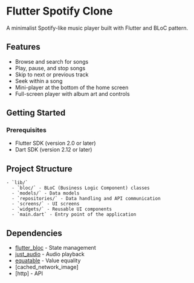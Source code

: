 # Flutter Spotify Clone

A minimalist Spotify-like music player built with Flutter and BLoC pattern.

## Features

- Browse and search for songs
- Play, pause, and stop songs
- Skip to next or previous track
- Seek within a song
- Mini-player at the bottom of the home screen
- Full-screen player with album art and controls

## Getting Started

### Prerequisites

- Flutter SDK (version 2.0 or later)
- Dart SDK (version 2.12 or later)

## Project Structure
```
- `lib/`
  - `bloc/` - BLoC (Business Logic Component) classes
  - `models/` - Data models
  - `repositories/` - Data handling and API communication
  - `screens/` - UI screens
  - `widgets/` - Reusable UI components
  - `main.dart` - Entry point of the application
```
## Dependencies

- [flutter_bloc](https://pub.dev/packages/flutter_bloc) - State management
- [just_audio](https://pub.dev/packages/just_audio) - Audio playback
- [equatable](https://pub.dev/packages/equatable) - Value equality
- [cached_network_image]
- [http] - API

